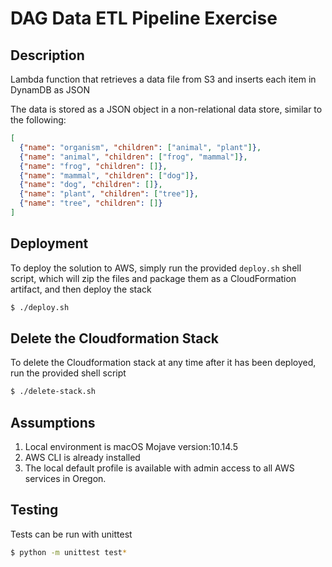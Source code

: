 # DAG Data ETL Pipeline Exercise

## Description

Lambda function that retrieves a data file from S3 and inserts each item in DynamDB as JSON

The data is stored as a JSON object in a non-relational data store, 
similar to the following:

```json
[
  {"name": "organism", "children": ["animal", "plant"]}, 
  {"name": "animal", "children": ["frog", "mammal"]}, 
  {"name": "frog", "children": []},
  {"name": "mammal", "children": ["dog"]},
  {"name": "dog", "children": []}, 
  {"name": "plant", "children": ["tree"]}, 
  {"name": "tree", "children": []}
]
```

## Deployment

To deploy the solution to AWS, simply run the provided `deploy.sh` shell script, which 
will zip the files and package them as a CloudFormation artifact, and then deploy the stack

```bash
$ ./deploy.sh
```

## Delete the Cloudformation Stack

To delete the Cloudformation stack at any time after it has been deployed, run the provided shell script

```bash
$ ./delete-stack.sh
```

## Assumptions

1. Local environment is macOS Mojave version:10.14.5
2. AWS CLI is already installed
3. The local default profile is available with admin access to all AWS services in Oregon.

## Testing

Tests can be run with unittest

```bash
$ python -m unittest test*
```
